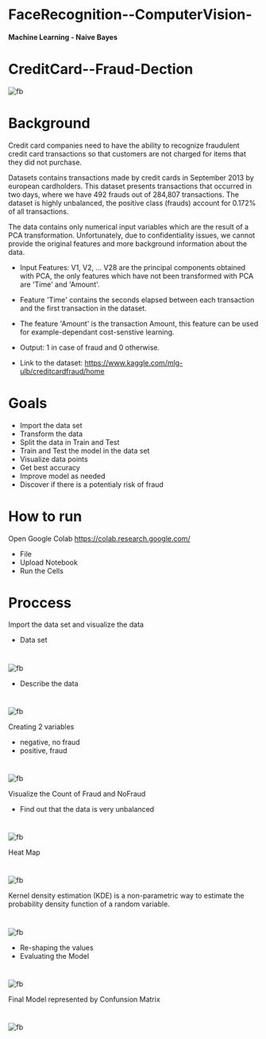 # FaceRecognition--ComputerVision-


#### Machine Learning - Naive Bayes

# CreditCard--Fraud-Dection

![fb](images/fd8.png)


# Background

Credit card companies need to have the ability to recognize fraudulent credit card transactions so that customers are not charged for items that they did not purchase.

Datasets contains transactions made by credit cards in September 2013 by european cardholders. This dataset presents transactions that occurred in two days, where we have 492 frauds out of 284,807 transactions. The dataset is highly unbalanced, the positive class (frauds) account for 0.172% of all transactions.

The data contains only numerical input variables which are the result of a PCA transformation. Unfortunately, due to confidentiality issues, we cannot provide the original features and more background information about the data.

* Input Features: V1, V2, ... V28 are the principal components obtained with PCA, the only features which have not been transformed with PCA are 'Time' and 'Amount'. 
* Feature 'Time' contains the seconds elapsed between each transaction and the first transaction in the dataset. 
* The feature 'Amount' is the transaction Amount, this feature can be used for example-dependant cost-senstive learning.
* Output: 1 in case of fraud and 0 otherwise.

* Link to the dataset: https://www.kaggle.com/mlg-ulb/creditcardfraud/home

# Goals

* Import the data set
* Transform the data
* Split the data in Train and Test
* Train and Test the model in the data set
* Visualize data points
* Get best accuracy
* Improve model as needed
* Discover if there is a potentialy risk of fraud



# How to run 

Open Google Colab https://colab.research.google.com/
* File
* Upload Notebook
* Run the Cells


# Proccess

Import the data set and visualize the data

* Data set
#  
![fb](images/fd1.png)

* Describe the data
#  
![fb](images/fd2.png)

Creating 2 variables
* negative, no fraud
* positive, fraud
#  
![fb](images/fd3.png)

Visualize the Count of Fraud and NoFraud
* Find out that the data is very unbalanced
#  
![fb](images/fd4.png)


Heat Map
#  
![fb](images/fd5.png)

Kernel density estimation (KDE) is a non-parametric way to estimate the probability density function of a random variable.
#  
![fb](images/fd6.png)

* Re-shaping the values 
* Evaluating the Model
#  
![fb](images/fd7.png)


Final Model represented by Confunsion Matrix
#  
![fb](images/fd8.png)

